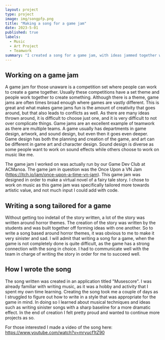 ```yaml
---
layout: project
type: project
image: img/songpfp.png
title: "Making a song for a game jam"
date: 2023-5-01
published: true
labels:
  - Music
  - Art Project
  - Teamwork
summary: "I created a song for a game jam, with ideas jammed together with coders and artists."
---
```


## Working on a game jam

A game jam for those unaware is a competition set where people can work to create a game together. Usually these competitions have a set theme and people work together to create something. Although there is a theme, game jams are often times broad enough where games are vastly different. This is great and what makes game jams fun is the amount of creativity that goes around, but that also leads to conflicts as well. As there are many ideas thrown around, it is difficult to choose just one, and it is very difficult to not over complicate things. Game jams are an excellent example of teamwork as there are multiple teams. A game usually has departments in game design, artwork, and sound design, but even then it goes even deeper. Game design has both the planning and creation of the game, and art can be different in game art and character design. Sound design is diverse as some people want to work on sound effects while others choose to work on music like me.

The game jam I worked on was actually run by our Game Dev Club at ACManoa. The game jam in question was the Once Upon a VN Jam (https://itch.io/jam/once-upon-a-time-vn-jam). This game jam was designed in order to make a virtual novel of a fairy tale story. I chose to work on music as this game jam was specifically tailored more towards artistic value, and not much input I could add with code.

## Writing a song tailored for a game

Without getting too indetail of the story written, a lot of the story was written around horror themes. The creation of the story was written by the students and was built together off forming ideas with one another. So to write a song based around horror themes, it was obvious to me to make it very sinister and sad. I will admit that writing a song for a game, when the game is not completely done is quite difficult, as the game has a strong connection with the song in choice. I had to communicate well with the team in charge of writing the story in order for me to succeed well.

## How I wrote the song

The song written was created in an application titled "Musescore". I was already familiar with writing music, as it was a hobby and activity that I spent my own time learning. Creating the song took me a couple of days as I struggled to figure out how to write in a style that was appropriate for the game in mind. In doing so I learned about musical techniques and ideas such as writing sinister songs with a sharp baseline for a more dramatic effect. In the end of creation I felt pretty proud and wanted to continue more projects as so.

For those interested I made a video of the song here: https://www.youtube.com/watch?v=mryucf1tZ90 
